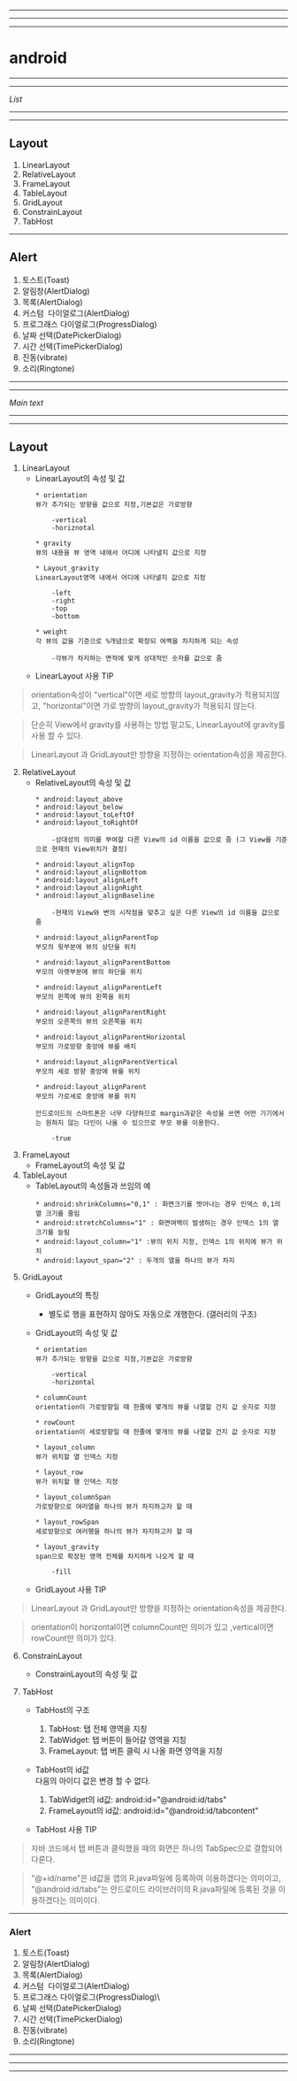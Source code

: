 ***
***
***
# android
***
***
_List_
***
***
## Layout
1. LinearLayout
2. RelativeLayout
3. FrameLayout
4. TableLayout
5. GridLayout
6. ConstrainLayout
7. TabHost 
***
## Alert
1. 토스트(Toast)
2. 알림창(AlertDialog)
3. 목록(AlertDialog)
4. 커스텀  다이얼로그(AlertDialog)
5. 프로그래스 다이얼로그(ProgressDialog)
6. 날짜 선택(DatePickerDialog)
7. 시간 선택(TimePickerDialog)
8. 진동(vibrate)
9. 소리(Ringtone) 
***
***
_Main text_
***
***
## Layout
1. LinearLayout
    * LinearLayout의 속성 및 값
        ```
        * orientation
        뷰가 추가되는 방향을 값으로 지정,기본값은 가로방향 

            -vertical
            -horiznotal
        ``` 
        ```
        * gravity
        뷰의 내용을 뷰 영역 내에서 어디에 나타낼지 값으로 지정

        * Layout_gravity
        LinearLayout영역 내에서 어디에 나타낼지 값으로 지정

            -left
            -right
            -top
            -bottom
        ```   
        ```
        * weight
        각 뷰의 값을 기준으로 %개념으로 확장되 여백을 차지하게 되는 속성 

            -각뷰가 차지하는 면적에 맞게 상대적인 숫자를 값으로 줌

        ```
    * LinearLayout 사용 TIP
        
> orientation속성이 "vertical"이면 세로 방향의 layout_gravity가 적용되지않고, "horizontal"이면 가로 방향의 layout_gravity가 적용되지 않는다.

> 단순히 View에서 gravity를 사용하는 방법 말고도, LinearLayout에 gravity를 사용 할 수 있다.

> LinearLayout 과 GridLayout만 방향을 지정하는 orientation속성을 제공한다.
        
2. RelativeLayout
    * RelativeLayout의 속성 및 값
        ```
        * android:layout_above
        * android:layout_below
        * android:layout_toLeftOf
        * android:layout_toRightOf

            -상대성의 의미를 부여할 다른 View의 id 이름을 값으로 줌 (그 View를 기준으로 현재의 View위치가 결정)
        ```
        ```
        * android:layout_alignTop
        * android:layout_alignBottom
        * android:layout_alignLeft
        * android:layout_alignRight
        * android:layout_alignBaseline
        
            -현재의 View와 변의 시작점을 맞추고 싶은 다른 View의 id 이름을 값으로 줌
        ```
        ```
        * android:layout_alignParentTop
        부모의 윗부분에 뷰의 상단을 위치

        * android:layout_alignParentBottom
        부모의 아랫부분에 뷰의 하단을 위치 

        * android:layout_alignParentLeft
        부모의 왼쪽에 뷰의 왼쪽을 위치

        * android:layout_alignParentRight
        부모의 오른쪽의 뷰의 오른쪽을 위치

        * android:layout_alignParentHorizontal
        부모의 가로방향 중앙에 뷰를 배치

        * android:layout_alignParentVertical
        부모의 세로 방향 중앙에 뷰를 위치

        * android:layout_alignParent
        부모의 가로세로 중앙에 뷰를 위치

        안드로이드의 스마트폰은 너무 다양하므로 margin과같은 속성을 쓰면 어떤 기기에서는 원하지 않는 다인이 나올 수 있으므로 부모 뷰를 이용한다.

            -true
        ```
3. FrameLayout
    * FrameLayout의 속성 및 값
4. TableLayout
    * TableLayout의 속성들과 쓰임의 예
        ```
        * android:shrinkColumns="0,1" : 화면크기를 벗어나는 경우 인덱스 0,1의 열 크기를 줄임
        * android:stretchColumns="1" : 화면여백이 발생하는 경우 인덱스 1의 열 크기를 늘림
        * android:layout_column="1" :뷰의 위치 지정, 인덱스 1의 위치에 뷰가 위치
        * android:layout_span="2" : 두개의 열을 하나의 뷰가 차지
        ```
5. GridLayout
    * GridLayout의 특징
        * 별도로 행을 표현하지 않아도 자동으로 개행한다. (갤러리의 구조)

    * GridLayout의 속성 및 값
        ```
        * orientation
        뷰가 추가되는 방향을 값으로 지정,기본값은 가로방향

            -vertical
            -horizontal
        ```
        ```
        * columnCount
        orientation이 가로방향일 때 한줄에 몇개의 뷰를 나열할 건지 값 숫자로 지정
        
        * rowCount
        orientation이 세로방향일 때 한줄에 몇개의 뷰를 나열할 건지 값 숫자로 지정
        ```
        ```
        * layout_column 
        뷰가 위치할 열 인덱스 지정

        * layout_row
        뷰가 위치할 행 인덱스 지정
        ```
        ```
        * layout_columnSpan
        가로방향으로 여러열을 하나의 뷰가 차지하고자 할 때

        * layout_rowSpan
        세로방향으로 여러행을 하나의 뷰가 차지하고자 할 때
        ```
        ```
        * layout_gravity
        span으로 확장된 영역 전체를 차지하게 나오게 할 때

            -fill
        ```
    * GridLayout 사용 TIP
> LinearLayout 과 GridLayout만 방향을 지정하는 orientation속성을 제공한다.

> orientation이 horizontal이면 columnCount만 의미가 있고 ,vertical이면 rowCount만 의미가 있다.
6. ConstrainLayout
    * ConstrainLayout의 속성 및 값
7. TabHost

    * TabHost의 구조
        1. TabHost: 탭 전체 영역을 지칭
        2. TabWidget: 탭 버튼이 들어갈 영역을 지칭
        3. FrameLayout: 탭 버튼 클릭 시 나올 화면 영역을 지칭

    * TabHost의 id값   
    다음의 아이디 값은 변경 할 수 없다.
        1. TabWidget의 id값: android:id="@android:id/tabs"
        2. FrameLayout의 id값: android:id="@android:id/tabcontent"
    
    * TabHost 사용 TIP
> 자바 코드에서 탭 버튼과 클릭했을 때의 화면은 하나의 TabSpec으로 결합되어 다룬다.   

> "@+id/name"은 id값을 앱의 R.java파일에 등록하여 이용하겠다는 의미이고, "@android:id/tabs"는 안드로이드 라이브러이의 R.java파일에 등록된 것을 이용하겠다는 의미이다.
***
### Alert
1. 토스트(Toast)
2. 알림창(AlertDialog)
3. 목록(AlertDialog)
4. 커스텀  다이얼로그(AlertDialog)
5. 프로그래스 다이얼로그(ProgressDialog)\
6. 날짜 선택(DatePickerDialog)
7. 시간 선택(TimePickerDialog)
8. 진동(vibrate)
9. 소리(Ringtone)
*** 
***
***
